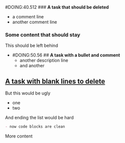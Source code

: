 #DOING:40.512 ### **A task that should be deleted**
- a comment line
- another comment line


### Some content that should stay

This should be left behind
- #DOING:50.56 ## **A task with a bullet and comment**
  - another description line
  - and another
## [A task with blank lines to delete](#DOING:)
<card>

But this would be ugly
- one
- two

And ending the list would be hard

```markdown
- now code blocks are clean
```

<!--
expand:1
created:2021-03-05T17:20:14.716Z
-->
<!-- id:7 -->
</card>


More content